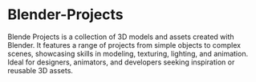 # Blender-Projects
Blende Projects is a collection of 3D models and assets created with Blender. It features a range of projects from simple objects to complex scenes, showcasing skills in modeling, texturing, lighting, and animation. Ideal for designers, animators, and developers seeking inspiration or reusable 3D assets.
